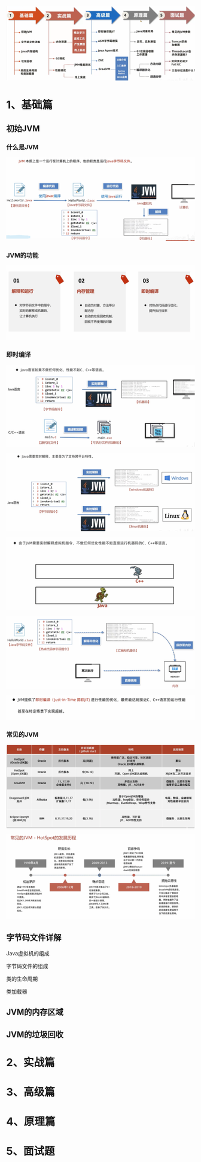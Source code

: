 ![image-20240112211249969](./img/1.png)



# 1、基础篇

## 初始JVM

### 什么是JVM

![image-20240112211820897](./img/2.png)



### JVM的功能



![image-20240112211913539](./img/3.png)



### 即时编译

![image-20240112212009684](./img/4.png)

![image-20240112212028331](./img/5.png)

![image-20240112212117273](./img/6.png)

![image-20240112212203984](./img/7.png)

![image-20240112212218777](./img/8.png)



### 常见的JVM

![image-20240112212234283](./img/9.png)

![image-20240112212829319](./img/10.png)



## 字节码文件详解



Java虚拟机的组成



字节码文件的组成



类的生命周期



类加载器













##  JVM的内存区域











## JVM的垃圾回收





# 2、实战篇



# 3、高级篇





# 4、原理篇





# 5、面试题
